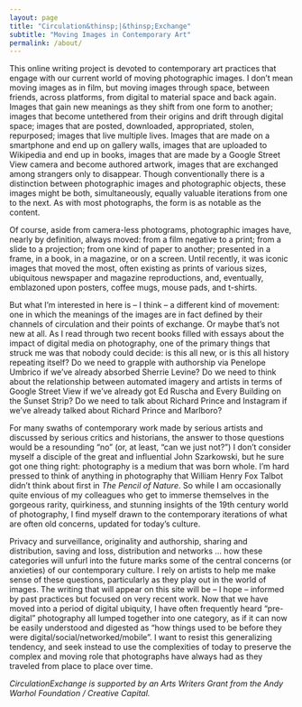 ```yaml
---
layout: page
title: "Circulation&thinsp;|&thinsp;Exchange"
subtitle: "Moving Images in Contemporary Art"
permalink: /about/
---
```

This online writing project is devoted to contemporary art practices that engage with our current world of moving photographic images. I don’t mean moving images as in film, but moving images through space, between friends, across platforms, from digital to material space and back again. Images that gain new meanings as they shift from one form to another; images that become untethered from their origins and drift through digital space; images that are posted, downloaded, appropriated, stolen, repurposed; images that live multiple lives. Images that are made on a smartphone and end up on gallery walls, images that are uploaded to Wikipedia and end up in books, images that are made by a Google Street View camera and become authored artwork, images that are exchanged among strangers only to disappear. Though conventionally there is a distinction between photographic images and photographic objects, these images might be both, simultaneously, equally valuable iterations from one to the next. As with most photographs, the form is as notable as the content.

Of course, aside from camera-less photograms, photographic images have, nearly by definition, always moved: from a film negative to a print; from a slide to a projection; from one kind of paper to another; presented in a frame, in a book, in a magazine, or on a screen. Until recently, it was iconic images that moved the most, often existing as prints of various sizes, ubiquitous newspaper and magazine reproductions, and, eventually, emblazoned upon posters, coffee mugs, mouse pads, and t-shirts. 

But what I’m interested in here is – I think – a different kind of movement: one in which the meanings of the images are in fact defined by their channels of circulation and their points of exchange. Or maybe that’s not new at all. As I read through two recent books filled with essays about the impact of digital media on photography, one of the primary things that struck me was that nobody could decide: is this all new, or is this all history repeating itself? Do we need to grapple with authorship via Penelope Umbrico if we’ve already absorbed Sherrie Levine? Do we need to think about the relationship between automated imagery and artists in terms of Google Street View if we’ve already got Ed Ruscha and Every Building on the Sunset Strip? Do we need to talk about Richard Prince and Instagram if we’ve already talked about Richard Prince and Marlboro?

For many swaths of contemporary work made by serious artists and discussed by serious critics and historians, the answer to those questions would be a resounding “no” (or, at least, “can we just not?”) I don’t consider myself a disciple of the great and influential John Szarkowski, but he sure got one thing right: photography is a medium that was born whole. I’m hard pressed to think of anything in photography that William Henry Fox Talbot didn’t think about first in _The Pencil of Nature_. So while I am occasionally quite envious of my colleagues who get to immerse themselves in the gorgeous rarity, quirkiness, and stunning insights of the 19th century world of photography, I find myself drawn to the contemporary iterations of what are often old concerns, updated for today’s culture.

Privacy and surveillance, originality and authorship, sharing and distribution, saving and loss, distribution and networks … how these categories will unfurl into the future marks some of the central concerns (or anxieties) of our contemporary culture. I rely on artists to help me make sense of these questions, particularly as they play out in the world of images. The writing that will appear on this site will be – I hope – informed by past practices but focused on very recent work. Now that we have moved into a period of digital ubiquity, I have often frequently heard “pre-digital” photography all lumped together into one category, as if it can now be easily understood and digested as “how things used to be before they were digital/social/networked/mobile”. I want to resist this generalizing tendency, and seek instead to use the complexities of today to preserve the complex and moving role that photographs have always had as they traveled from place to place over time. 

*CirculationExchange is supported by an Arts Writers Grant from the Andy Warhol Foundation / Creative Capital.*